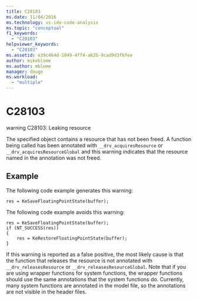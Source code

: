 ```yaml
---
title: C28103
ms.date: 11/04/2016
ms.technology: vs-ide-code-analysis
ms.topic: "conceptual"
f1_keywords:
  - "C28103"
helpviewer_keywords:
  - "C28103"
ms.assetid: e39c464d-1049-4ff4-a62b-9cad9d3f6fee
author: mikeblome
ms.author: mblome
manager: douge
ms.workload:
  - "multiple"
---
```

# C28103
warning C28103: Leaking resource

 The specified object contains a resource that has not been freed. A function being called has been annotated with `__drv_acquiresResource` or `__drv_acquiresResourceGlobal` and this warning indicates that the resource named in the annotation was not freed.

## Example
 The following code example generates this warning:

```
res = KeSaveFloatingPointState(buffer);
```

 The following code example avoids this warning:

```
res = KeSaveFloatingPointState(buffer);
if (NT_SUCCESS(res))
{
    res = KeRestoreFloatingPointState(buffer);
}
```

 If this warning is reported as a false positive, the most likely cause is that the function that releases the resource is not annotated with `__drv_releasesResource` or `__drv_releasesResourceGlobal`. Note that if you are using wrapper functions for system functions, the wrapper functions should use the same annotations that the system functions do. Currently, many system functions are annotated in the model file, so the annotations are not visible in the header files.